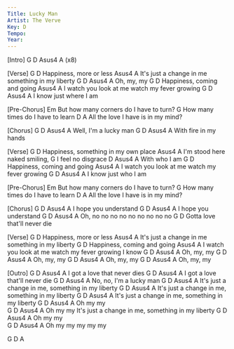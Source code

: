 ```yaml
---
Title: Lucky Man
Artist: The Verve
Key: D
Tempo:
Year:
---
```



[Intro]
G     D     Asus4     A   (x8)
 
[Verse]
G          D
Happiness, more or less
Asus4                    A
It's just a change in me something in my liberty
G   D   Asus4   A
Oh, my, my
G          D
Happiness, coming and going
Asus4                  A
I watch you look at me watch my fever growing
  G         D       Asus4      A
I know just where I am
 
 
[Pre-Chorus]
    Em
But how many corners do I have to turn?
G
How many times do I have to learn
D                            A
All the love I have is in my mind?
 
 
[Chorus]
            G     D    Asus4  A
Well, I'm a lucky man
            G     D    Asus4  A
With fire in my hands
 
 
[Verse]
G          D
Happiness, something in my own place
Asus4                A
I'm stood here naked smiling,
               G
I feel no disgrace
     D      Asus4   A
With who I am
G          D
Happiness, coming and going
Asus4                  A
I watch you look at me watch my fever growing
  G         D     Asus4      A
I know just who I am
 
 
[Pre-Chorus]
    Em
But how many corners do I have to turn?
G
How many times do I have to learn
D                            A
All the love I have is in my mind?
 
 
[Chorus]
           G      D      Asus4   A
I hope you understand
           G      D      Asus4   A
I hope you understand
    G        D           Asus4   A
Oh, no no no no no no no no no
      G                  D
Gotta love that'll never die
 
 
[Verse]
G          D
Happiness, more or less
Asus4                    A
It's just a change in me something in my liberty
G          D
Happiness, coming and going
Asus4                  A
I watch you look at me watch my fever growing I know
G   D    Asus4   A
Oh, my, my
G   D    Asus4   A
Oh, my, my
G   D    Asus4   A
Oh, my, my
 G   D    Asus4   A
Oh, my, my
 
 
[Outro]
        G               D     Asus4    A
I got a love that never dies
        G               D     Asus4    A
I got a love that'll never die
              G      D    Asus4    A
No, no, I'm a lucky man
G    D     Asus4                       A
             It's just a change in me, something in my liberty
G    D     Asus4                       A
             It's just a change in me, something in my liberty
G    D     Asus4                       A
             It's just a change in me, something in my liberty
G    D     Asus4                       A
Oh my my   
G    D     Asus4                       A
Oh my my     It's just a change in me, something in my liberty
G    D     Asus4   A
Oh my my     
G     D     Asus4   A
Oh my my   my my   my     
 
G     D     A